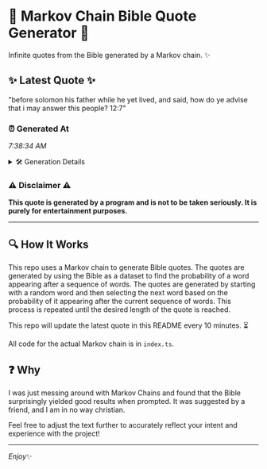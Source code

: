 # 📖 Markov Chain Bible Quote Generator 📖

Infinite quotes from the Bible generated by a Markov chain. ✨

## ✨ Latest Quote ✨
"before solomon his father while he yet lived, and said, how do ye advise that i may answer this people? 12:7"

### ⏰ Generated At
*7:38:34 AM*

<details>
    <summary>🛠️ Generation Details</summary>
    <p>
        <strong>🌱 Seed:</strong> before<br>
        <strong>🔄 Iterations:</strong> 20<br>
        <strong>📜 Context History:</strong><br>[ before ]: solomon<br>[ before, solomon ]: his<br>[ before, solomon, his ]: father<br>[ before, solomon, his, father ]: while<br>[ before, solomon, his, father, while ]: he<br>[ before, solomon, his, father, while, he ]: yet<br>[ solomon, his, father, while, he, yet ]: lived,<br>[ his, father, while, he, yet, lived, ]: and<br>[ father, while, he, yet, lived,, and ]: said,<br>[ while, he, yet, lived,, and, said, ]: how<br>[ he, yet, lived,, and, said,, how ]: do<br>[ yet, lived,, and, said,, how, do ]: ye<br>[ lived,, and, said,, how, do, ye ]: advise<br>[ and, said,, how, do, ye, advise ]: that<br>[ said,, how, do, ye, advise, that ]: i<br>[ how, do, ye, advise, that, i ]: may<br>[ do, ye, advise, that, i, may ]: answer<br>[ ye, advise, that, i, may, answer ]: this<br>[ advise, that, i, may, answer, this ]: people?<br>[ that, i, may, answer, this, people? ]: 12:7<br>
    </p>
</details>

### ⚠️ Disclaimer ⚠️
**This quote is generated by a program and is not to be taken seriously. It is purely for entertainment purposes.**

---

## 🔍 How It Works

This repo uses a Markov chain to generate Bible quotes. The quotes are generated by using the Bible as a dataset to find the probability of a word appearing after a sequence of words. The quotes are generated by starting with a random word and then selecting the next word based on the probability of it appearing after the current sequence of words. This process is repeated until the desired length of the quote is reached.

This repo will update the latest quote in this README every 10 minutes. ⏳

All code for the actual Markov chain is in `index.ts`.

## ❓ Why

I was just messing around with Markov Chains and found that the Bible surprisingly yielded good results when prompted. 
It was suggested by a friend, and I am in no way christian.

Feel free to adjust the text further to accurately reflect your intent and experience with the project!

---

*Enjoy*✨
